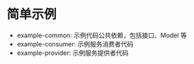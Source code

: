 # 简单示例

- example-common: 示例代码公共依赖，包括接口、Model 等
- example-consumer: 示例服务消费者代码
- example-provider: 示例服务提供者代码